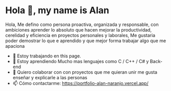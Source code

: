 
# Hola 👋, my name is Alan



Hola, Me defino como persona proactiva, organizada y responsable, con ambiciones aprender lo absoluto que hacen mejorar la productividad, cerelidad y eficiencia en proyectos personales y laborales, Me gustaria poder demostrar lo que e aprendido y que mejor forma trabajar algo que me apaciona

- 🔭 Estoy trabajando en this page. 
- 🌱 Estoy aprendiendo Mucho mas lenguajes como C / C++ / C#  y Back-end 
- 👯 Quiero colaborar con con proyectos que me quieran unir me gusta enseñar y explicarle a las personas  
- 📫 Cómo contactarme: https://portfolio-alan-naranjo.vercel.app/

